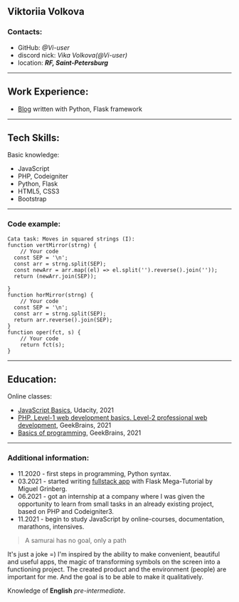 ## Viktoriia Volkova

### Contacts:
* GitHub: *@Vi-user*
* discord nick:  _Vika Volkova(@Vi-user)_
* location: ___RF, Saint-Petersburg___
---
## Work Experience:

* [Blog](https://gitlab.com/angry_devops/neophyts_notes) written with Python, Flask framework 

---

## Tech Skills:
Basic knowledge:
* JavaScript
* PHP, Codeigniter
* Python, Flask
* HTML5, CSS3
* Bootstrap

---

### Code example:
```
Cata task: Moves in squared strings (I):
function vertMirror(strng) {
    // Your code
  const SEP = '\n';
  const arr = strng.split(SEP);
  const newArr = arr.map((el) => el.split('').reverse().join(''));
  return (newArr.join(SEP));
  
}
function horMirror(strng) {
    // Your code
  const SEP = '\n';
  const arr = strng.split(SEP);
  return arr.reverse().join(SEP);
}
function oper(fct, s) {
    // Your code
    return fct(s);
}
```
---
## Education:
Online classes:
* [JavaScript Basics][1], Udacity, 2021
* [PHP. Level-1 web development basics. Level-2 professional web development][2], GeekBrains, 2021
* [Basics of programming][3], GeekBrains, 2021
---
### Additional information:
* 11.2020 - first steps in programming, Python syntax.
* 03.2021 - started writing [fullstack app][my_blog] with Flask Mega-Tutorial by Miguel Grinberg.
* 06.2021 - got an internship at a company where I was given the opportunity to learn from small tasks in an already existing project, based on PHP and Codeigniter3.
* 11.2021 - begin to study JavaScript by online-courses, documentation, marathons, intensives.
> A samurai has no goal, only a path

It's just a joke =) 
I'm inspired by the ability to make convenient, beautiful and useful apps, 
the magic of transforming symbols on the screen into a functioning project. 
The created product and the environment (people) are important for me. 
And the goal is to be able to make it qualitatively.

Knowledge of __English__ _pre-intermediate_.

[my_blog]: https://gitlab.com/angry_devops/neophyts_notes
[1]: https://classroom.udacity.com/courses/ud804
[2]: https://gb.ru/professions/php_developer?subtitles-mwv8=veb-razrabotka&stoimost-x1bp=besplatnoe
[3]: https://gb.ru/courses/754
